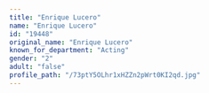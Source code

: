```yaml
---
title: "Enrique Lucero"
name: "Enrique Lucero"
id: "19448"
original_name: "Enrique Lucero"
known_for_department: "Acting"
gender: "2"
adult: "false"
profile_path: "/73ptY5OLhr1xHZZn2pWrt0KI2qd.jpg"
---
```

